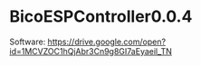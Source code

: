 # BicoESPController0.0.4
Software:
	https://drive.google.com/open?id=1MCVZOC1hQjAbr3Cn9g8GI7aEyaeil_TN
